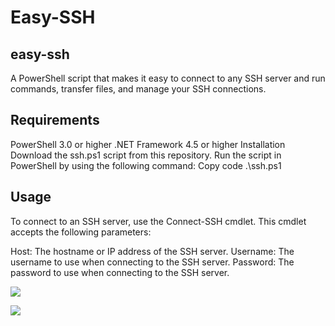 # Easy-SSH
## easy-ssh
A PowerShell script that makes it easy to connect to any SSH server and run commands, transfer files, and manage your SSH connections.

## Requirements
PowerShell 3.0 or higher
.NET Framework 4.5 or higher
Installation
Download the ssh.ps1 script from this repository.
Run the script in PowerShell by using the following command:
Copy code
.\ssh.ps1
## Usage
To connect to an SSH server, use the Connect-SSH cmdlet. This cmdlet accepts the following parameters:

Host: The hostname or IP address of the SSH server.
Username: The username to use when connecting to the SSH server.
Password: The password to use when connecting to the SSH server.

![](https://i.imgur.com/2U2HmHc.png)

![](https://i.imgur.com/bWJu0H7.png)
